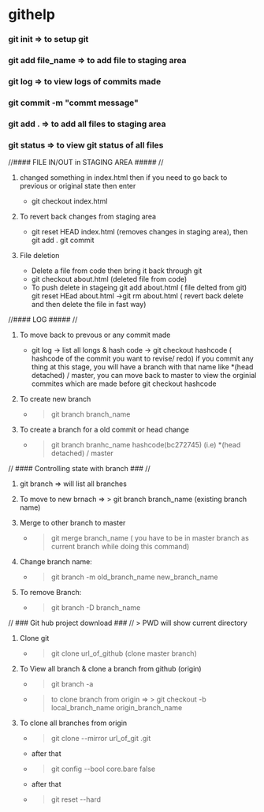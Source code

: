 # githelp

### git init => to setup git

### git add file_name => to add file to staging area

### git log => to view logs of commits made

### git commit -m "commt message" 

### git add . => to add all files to staging area

### git status => to view git status of all files

//#### FILE IN/OUT in STAGING AREA ##### //

1. changed something in index.html then if you need to go back to previous or original state then enter

    -  git checkout index.html
    
2.  To revert back changes from staging area

    -  git reset HEAD index.html  (removes changes in staging area), then git add . git commit
    
3.  File deletion

     -  Delete a file from code then bring it back through git
       - git checkout about.html (deleted file from code)
     - To push delete in stageing
       git add about.html ( file delted from git) 
       git reset HEad about.html ->git rm about.html ( revert back delete and then delete the file in fast way)
      
 //#### LOG ##### //
 1.  To move back to prevous or any commit made
 
     -  git log -> list all longs & hash code -> git checkout hashcode ( hashcode of the commit you want to revise/ redo) if you commit any thing at this stage, you will have a branch with that name like *(head detached) / master, you can move back to master to view the orginial commites which are made before git checkout hashcode
     
 2. To create new branch
 
     -  > git branch branch_name
     
 3. To create a branch for a old commit or head change
 
     -  > git branch branhc_name hashcode(bc272745) (i.e)  *(head detached) / master
     
 // #### Controlling state with branch ### //
 
 1.  git branch  => will list all branches
 
 2. To move to new brnach => > git branch branch_name (existing branch name)
 
 3. Merge to other branch to master
 
     -  > git merge branch_name ( you have to be in master branch as current branch while doing this command)
     
 4. Change branch name:
 
     - > git branch -m old_branch_name new_branch_name
     
 5. To remove Branch:
 
      - > git branch -D branch_name
  
  // ### Git hub project download ### // 
    > PWD will show current directory
  
  1.  Clone git
      
      - > git clone url_of_github  (clone master branch)
   
  2. To View all branch & clone a branch from github (origin)
  
      -  > git branch -a
      -  > to clone branch from origin => > git checkout -b local_branch_name origin_branch_name
      
  3. To clone all branches from origin
      
      -  > git clone --mirror url_of_git .git
      -  after that 
      -  > git config --bool core.bare false
      -  after that
      -  > git reset --hard
      
 
 
